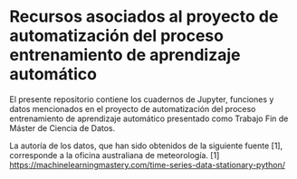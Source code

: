 # Recursos asociados al proyecto de automatización del proceso entrenamiento de aprendizaje automático

El presente repositorio contiene los cuadernos de Jupyter, funciones y datos mencionados en el proyecto de automatización del proceso entrenamiento de aprendizaje automático presentado como Trabajo Fin de Máster de Ciencia de Datos.

La autoría de los datos, que han sido obtenidos de la siguiente fuente [1], corresponde a la oficina australiana de meteorología. [1] https://machinelearningmastery.com/time-series-data-stationary-python/ 
